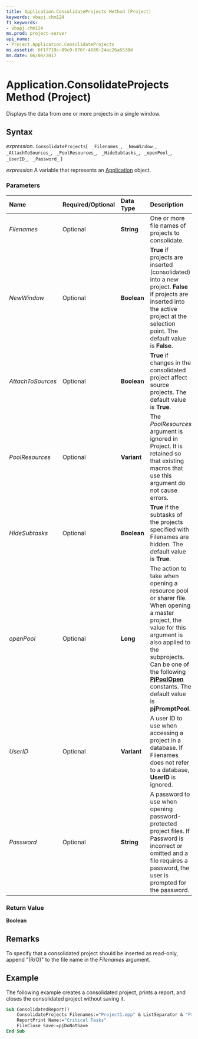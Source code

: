```yaml
---
title: Application.ConsolidateProjects Method (Project)
keywords: vbapj.chm124
f1_keywords:
- vbapj.chm124
ms.prod: project-server
api_name:
- Project.Application.ConsolidateProjects
ms.assetid: 6f1f719c-09c0-076f-4680-24ac26a6538d
ms.date: 06/08/2017
---
```



# Application.ConsolidateProjects Method (Project)

Displays the data from one or more projects in a single window.


## Syntax

 _expression_. `ConsolidateProjects`( ` _Filenames_`, ` _NewWindow_`, ` _AttachToSources_`, ` _PoolResources_`, ` _HideSubtasks_`, ` _openPool_`, ` _UserID_`, ` _Password_` )

 _expression_ A variable that represents an [Application](./Project.Application.md) object.


### Parameters



|**Name**|**Required/Optional**|**Data Type**|**Description**|
|:-----|:-----|:-----|:-----|
| _Filenames_|Optional|**String**|One or more file names of projects to consolidate.|
| _NewWindow_|Optional|**Boolean**|**True** if projects are inserted (consolidated) into a new project. **False** if projects are inserted into the active project at the selection point. The default value is **False**.|
| _AttachToSources_|Optional|**Boolean**|**True** if changes in the consolidated project affect source projects. The default value is **True**.|
| _PoolResources_|Optional|**Variant**|The  _PoolResources_ argument is ignored in Project. It is retained so that existing macros that use this argument do not cause errors.|
| _HideSubtasks_|Optional|**Boolean**|**True** if the subtasks of the projects specified with Filenames are hidden. The default value is **True**.|
| _openPool_|Optional|**Long**|The action to take when opening a resource pool or sharer file. When opening a master project, the value for this argument is also applied to the subprojects. Can be one of the following  **[PjPoolOpen](Project.PjPoolOpen.md)** constants. The default value is **pjPromptPool**.|
| _UserID_|Optional|**Variant**| A user ID to use when accessing a project in a database. If Filenames does not refer to a database, **UserID** is ignored.|
| _Password_|Optional|**String**|A password to use when opening password-protected project files. If Password is incorrect or omitted and a file requires a password, the user is prompted for the password.|

### Return Value

 **Boolean**


## Remarks

To specify that a consolidated project should be inserted as read-only, append "(R/O)" to the file name in the  _Filenames_ argument.


## Example

The following example creates a consolidated project, prints a report, and closes the consolidated project without saving it.


```vb
Sub ConsolidatedReport() 
    ConsolidateProjects Filenames:="Project1.mpp" & ListSeparator & "Project2.mpp", NewWindow:=True 
    ReportPrint Name:="Critical Tasks" 
    FileClose Save:=pjDoNotSave 
End Sub
```



